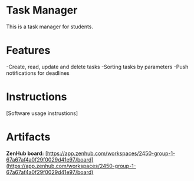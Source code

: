 # Task Manager
This is a task manager for students.

# Features
-Create, read, update and delete tasks
-Sorting tasks by parameters
-Push notifications for deadlines

# Instructions
\[Software usage instrustions\]
# Artifacts
**ZenHub board:** [https://app.zenhub.com/workspaces/2450-group-1-67a67af4a0f29f0029d41e97/board](https://app.zenhub.com/workspaces/2450-group-1-67a67af4a0f29f0029d41e97/board)
